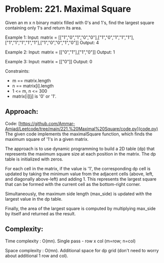 # Problem: 221. Maximal Square
Given an m x n binary matrix filled with 0's and 1's, find the largest square containing only 1's and return its area. 

Example 1:
Input: matrix = [["1","0","1","0","0"],["1","0","1","1","1"],["1","1","1","1","1"],["1","0","0","1","0"]]
Output: 4

Example 2:
Input: matrix = [["0","1"],["1","0"]]
Output: 1

Example 3:
Input: matrix = [["0"]]
Output: 0
 
Constraints:
- m == matrix.length
- n == matrix[i].length
- 1 <= m, n <= 300
- matrix[i][j] is '0' or '1'.

## Approach: 

Code: [https://github.com/Ammar-Amjad/Leetcode/tree/main/221.%20Maximal%20Square/code.py](code.py)
The given code implements the maximalSquare function, which finds the maximum square of '1's in a given matrix.

The approach is to use dynamic programming to build a 2D table (dp) that represents the maximum square size at each position in the matrix. The dp table is initialized with zeros.

For each cell in the matrix, if the value is '1', the corresponding dp cell is updated by taking the minimum value from the adjacent cells (above, left, and diagonally above-left) and adding 1. This represents the largest square that can be formed with the current cell as the bottom-right corner.

Simultaneously, the maximum side length (max_side) is updated with the largest value in the dp table.

Finally, the area of the largest square is computed by multiplying max_side by itself and returned as the result.

## Complexity: 
Time complexity : O(mn).
Single pass - row x col (m=row; n=col)

Space complexity : O(mn). 
Additional space for dp grid (don't need to worry about additional 1 row and col).